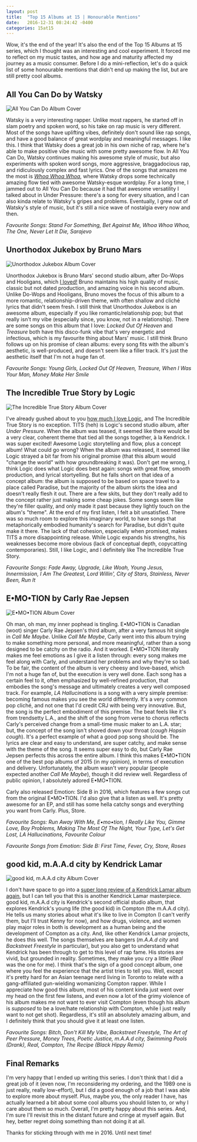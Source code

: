 ```yaml
---
layout: post
title:  "Top 15 Albums at 15 | Honourable Mentions"
date:   2016-12-31 08:24:42 -0400
categories: 15at15
---
```


Wow, it's the end of the year! It's also the end of the Top 15 Albums at 15 series, which I thought was an interesting and cool experiment. It forced me to reflect on my music tastes, and how age and maturity affected my journey as a music consumer. Before I do a mini-reflection, let's do a quick list of some honourable mentions that didn't end up making the list, but are still pretty cool albums.


## All You Can Do by Watsky

![All You Can Do Album Cover]({{site.baseurl}}/img/albums/all-you-can-do.jpg)

Watsky is a very interesting rapper. Unlike most rappers, he started off in slam poetry and spoken word, so his take on rap music is very different. Most of the songs have uplifting vibes, definitely don't sound like rap songs, and have a good balance of great wordplay and meaningful messages. I like this. I think that Watsky does a great job in his own niche of rap, where he's able to make positive vibe music with some pretty awesome flow. In All You Can Do, Watsky continues making his awesome style of music, but also experiments with spoken word songs, more aggressive, braggadocious rap, and ridiculously complex and fast lyrics. One of the songs that amazes me the most is [*Whoa Whoa Whoa*](https://www.youtube.com/watch?v=XVQOhIVcMj0), where Watsky drops some technically amazing flow tied with awesome Watsky-esque wordplay. For a long time, I jammed out to All You Can Do because it had that awesome versatility I talked about in Under Pressure: there's a song for every situation, and I can also kinda relate to Watsky's gripes and problems. Eventually, I grew out of Watsky's style of music, but it's still a nice wave of nostalgia every now and then.

*Favourite Songs: Stand For Something, Bet Against Me, Whoa Whoa Whoa, The One, Never Let It Die, Sarajevo*

## Unorthodox Jukebox by Bruno Mars

![Unorthodox Jukebox Album Cover]({{site.baseurl}}/img/albums/unorthodox-jukebox.jpg)

Unorthodox Jukebox is Bruno Mars' second studio album, after Do-Wops and Hooligans, which [I loved!]({{site.baseurl}}/15at15/2016/10/14/top-15-at-15-part-ten.html) Bruno maintains his high quality of music, classic but not dated production, and amazing voice in his second album. Unlike Do-Wops and Hooligans, Bruno moves the focus of this album to a more romantic, relationship-driven theme, with often shallow and cliché lyrics that didn't seem fresh. I still think that Unorthodox Jukebox is an awesome album, especially if you like romantic/relationship pop; but that really isn't my vibe (especially since, you know, not in a relationship). There are some songs on this album that I love: *Locked Out Of Heaven* and *Treasure* both have this disco-funk vibe that's very energetic and infectious, which is my favourite thing about Mars' music. I still think Bruno follows up on his promise of clean albums: every song fits with the album's aesthetic, is well-produced, and doesn't seem like a filler track. It's just the aesthetic itself that I'm not a huge fan of.

*Favourite Songs: Young Girls, Locked Out Of Heaven, Treasure, When I Was Your Man, Money Make Her Smile*

## The Incredible True Story by Logic

![The Incredible True Story Album Cover]({{site.baseurl}}/img/albums/the-incredible-true-story.jpg)

I've already gushed about to you [how much I love Logic]({{site.baseurl}}/15at15/2016/12/27/top-15-at-15-part-fifteen.html), and The Incredible True Story is no exception. TITS (heh) is Logic's second studio album, after *Under Pressure*. When the album was teased, it seemed like there would be a very clear, coherent theme that tied all the songs together, à la Kendrick. I was super excited! Awesome Logic storytelling and flow, plus a concept album! What could go wrong? When the album was released, it seemed like Logic strayed a bit far from his original promise (that this album would "change the world" with how groundbreaking it was). Don't get me wrong, I think Logic does what Logic does best again: songs with great flow, smooth production, and lyrical stortyelling. But he falls short on that idea of a concept album: the album is supposed to be based on space travel to a place called Paradise, but the majority of the album skirts the idea and doesn't really flesh it out. There are a few skits, but they don't really add to the concept rather just making some cheap jokes. Some songs seem like they're filler quality, and only made it past because they lightly touch on the album's "theme". At the end of my first listen, I felt a bit unsatisfied. There was so much room to explore this imaginary world, to have songs that metaphorically embodied humanity's search for Paradise, but didn't quite make it there. The lack of that cohesion, especially when promised, makes TITS a more disappointing release. While Logic expands his strengths, his weaknesses become more obvious (lack of conceptual depth, copycatting contemporaries). Still, I like Logic, and I definitely like The Incredible True Story.

*Favourite Songs: Fade Away, Upgrade, Like Woah, Young Jesus, Innermission, I Am The Greatest, Lord Willin', City of Stars, Stainless, Never Been, Run It*

## E•MO•TION by Carly Rae Jepsen

![E•MO•TION Album Cover]({{site.baseurl}}/img/albums/emotion.jpg)

Oh man, oh man, my inner pophead is tingling. E•MO•TION is Canadian (woot) singer Carly Rae Jepsen's third album, after a very famous hit single in *Call Me Maybe*. Unlike *Call Me Maybe*, Carly went into this album trying to make something more personal, and more meaningful, rather than a song designed to be catchy on the radio. And it worked. E•MO•TION literally makes me feel emotions as I give it a listen through: every song makes me feel along with Carly, and understand her problems and why they're so bad. To be fair, the content of the album is very cheesy and love-based, which I'm not a huge fan of, but the execution is very well done. Each song has a certain feel to it, often emphasized by well-refined production, that embodies the song's message and ultimately creates a very well composed track. For example, *LA Hallucinations* is a song with a very simple premise: becoming famous makes you see the world differently. It's a very common pop cliché, and not one that I'd credit CRJ with being very innovative. But, the song is the perfect embodiment of this premise. The beat feels like it's from trendsetty L.A., and the shift of the song from verse to chorus reflects Carly's perceived change from a small-time music maker to an L.A. star; but, the concept of the song isn't shoved down your throat (*cough Hopsin cough*). It's a perfect example of what a good pop song should be. The lyrics are clear and easy to understand, are super catchy, and make sense with the theme of the song. It seems super easy to do, but Carly Rae Jepsen perfects this across the entire album. I think this makes E•MO•TION one of the best pop albums of 2015 (in my opinion), in terms of execution and delivery. Unfortunately, the album wasn't very popular (people expected another *Call Me Maybe*), though it did review well. Regardless of public opinion, I absolutely adored E•MO•TION.

Carly also released Emotion: Side B in 2016, which features a few songs cut from the original E•MO•TION. I'd also give that a listen as well. It's pretty awesome for an EP, and still has some hella catchy songs and everything you want from Carly. Plus, Store.

*Favourite Songs: Run Away With Me, E•mo•tion, I Really Like You, Gimme Love, Boy Problems, Making The Most Of The Night, Your Type, Let's Get Lost, LA Hallucinations, Favourite Colour*

*Favourite Songs from Emotion: Side B: First Time, Fever, Cry, Store, Roses*

## good kid, m.A.A.d city by Kendrick Lamar

![good kid, m.A.A.d city Album Cover]({{site.baseurl}}/img/albums/good-kid-maad-city.jpg)

I don't have space to go into a [super long review of a Kendrick Lamar album again]({{site.baseurl}}/15at15/2016/12/10/top-15-at-15-part-thirteen.html), but I can tell you that this is another Kendrick Lamar masterpiece. good kid, m.A.A.d city is Kendrick's second official studio album, that explores Kendrick's young life (the good kid) in Compton (the m.A.A.d city). He tells us many stories about what it's like to live in Compton (I can't verify them, but I'll trust Kenny for now), and how drugs, violence, and women play major roles in both is development as a human being and the development of Compton as a city. And, like other Kendrick Lamar projects, he does this well. The songs themselves are bangers (*m.A.A.d city* and *Backstreet Freestyle* in particular), but you also get to understand what Kendrick has been through to get to this level of rap fame. His stories are vivid, but grounded in reality. Sometimes, they make you cry a little (*Real* was the one for me). I think that's the sign of a good concept album, one where you feel the experience that the artist tries to tell you. Well, except it's pretty hard for an Asian teenage nerd living in Toronto to relate with a gang-affiliated gun-wielding womanizing Compton rapper. While I appreciate how good this album, most of his content kinda just went over my head on the first few listens, and even now a lot of the grimy violence of his album makes me not want to ever visit Compton (even though his album is *supposed* to be a love/hate relationship with Compton, while I just really want to not get shot). Regardless, it's still an absolutely amazing album, and I definitely think that you should give it at least one listen.

*Favourite Songs: Bitch, Don't Kill My Vibe, Backstreet Freestyle, The Art of Peer Pressure, Money Trees, Poetic Justice, m.A.A.d city, Swimming Pools (Drank), Real, Compton, The Recipe (Black Hippy Remix)*

## Final Remarks

I'm very happy that I ended up writing this series. I don't think that I did a great job of it (even now, I'm reconsidering my ordering, and the 1989 one is just really, really low-effort), but I did a good enough of a job that I was able to explore more about myself. Plus, maybe you, the only reader I have, has actually learned a bit about some cool albums you should listen to, or why I care about them so much. Overall, I'm pretty happy about this series. And, I'm sure I'll revisit this in the distant future and cringe at myself again. But hey, better regret doing something than not doing it at all.

Thanks for sticking through with me in 2016. Until next time!
